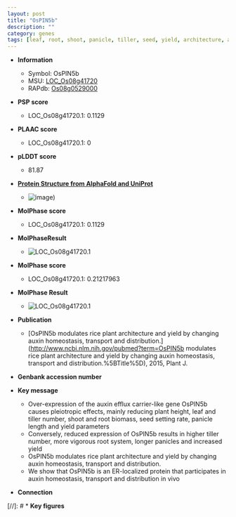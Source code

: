 ```yaml
---
layout: post
title: "OsPIN5b"
description: ""
category: genes
tags: [leaf, root, shoot, panicle, tiller, seed, yield, architecture, auxin, tiller number, plant architecture]
---
```


* **Information**  
    + Symbol: OsPIN5b  
    + MSU: [LOC_Os08g41720](http://rice.plantbiology.msu.edu/cgi-bin/ORF_infopage.cgi?orf=LOC_Os08g41720)  
    + RAPdb: [Os08g0529000](http://rapdb.dna.affrc.go.jp/viewer/gbrowse_details/irgsp1?name=Os08g0529000)  

* **PSP score**  
    + LOC_Os08g41720.1: 0.1129 

* **PLAAC score**  
    + LOC_Os08g41720.1: 0 

* **pLDDT score**
    + 81.87

* **[Protein Structure from AlphaFold and UniProt](https://www.uniprot.org/uniprotkb/Q6ZIB5/entry#structure)**
    + ![image](https://ricepsp.github.io/images/Q6/AF-Q6ZIB5-F1.png))

* **MolPhase score**
    + LOC_Os08g41720.1: 0.1129

* **MolPhaseResult**
    + ![LOC_Os08g41720.1](https://ricepsp.github.io/pictures/LOC_Os08g/LOC_Os08g41720.1.png)

* **MolPhase score**
    + LOC_Os08g41720.1: 0.21217963

* **MolPhase Result**
    + ![LOC_Os08g41720.1](https://304243504.github.io/Pictures/LOC_Os08g/LOC_Os08g41720.1.png)

* **Publication**  
    + [OsPIN5b modulates rice plant architecture and yield by changing auxin homeostasis, transport and distribution.](http://www.ncbi.nlm.nih.gov/pubmed?term=OsPIN5b modulates rice plant architecture and yield by changing auxin homeostasis, transport and distribution.%5BTitle%5D), 2015, Plant J.

* **Genbank accession number**  

* **Key message**  
    + Over-expression of the auxin efflux carrier-like gene OsPIN5b causes pleiotropic effects, mainly reducing plant height, leaf and tiller number, shoot and root biomass, seed setting rate, panicle length and yield parameters
    + Conversely, reduced expression of OsPIN5b results in higher tiller number, more vigorous root system, longer panicles and increased yield
    + OsPIN5b modulates rice plant architecture and yield by changing auxin homeostasis, transport and distribution.
    + We show that OsPIN5b is an ER-localized protein that participates in auxin homeostasis, transport and distribution in vivo

* **Connection**  

[//]: # * **Key figures**  


